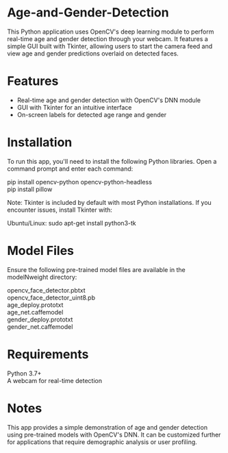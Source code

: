 # Age-and-Gender-Detection

This Python application uses OpenCV's deep learning module to perform real-time age and gender detection through your webcam.   It features a simple GUI built with Tkinter, allowing users to start the camera feed and view age and gender predictions overlaid on detected faces.

# Features

* Real-time age and gender detection with OpenCV's DNN module
* GUI with Tkinter for an intuitive interface
* On-screen labels for detected age range and gender

# Installation
To run this app, you'll need to install the following Python libraries. Open a command prompt and enter each command:

pip install opencv-python opencv-python-headless  
pip install pillow  


Note: Tkinter is included by default with most Python installations. If you encounter issues, install Tkinter with:  

Ubuntu/Linux: sudo apt-get install python3-tk  

# Model Files
Ensure the following pre-trained model files are available in the modelNweight directory:

opencv_face_detector.pbtxt  
opencv_face_detector_uint8.pb  
age_deploy.prototxt  
age_net.caffemodel  
gender_deploy.prototxt  
gender_net.caffemodel  

# Requirements
Python 3.7+   
A webcam for real-time detection  

# Notes
This app provides a simple demonstration of age and gender detection using pre-trained models with OpenCV's DNN.   It can be customized further for applications that require demographic analysis or user profiling.  


